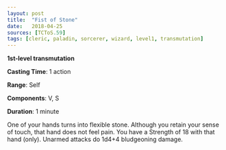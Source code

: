 ```yaml
---
layout: post
title:  "Fist of Stone"
date:   2018-04-25
sources: [TCToS.59]
tags: [cleric, paladin, sorcerer, wizard, level1, transmutation]
---
```


**1st-level transmutation**

**Casting Time**: 1 action

**Range**: Self

**Components**: V, S

**Duration**: 1 minute

One of your hands turns into flexible stone. Although you retain your sense of touch, that hand does not feel pain. You have a Strength of 18 with that hand (only). Unarmed attacks do 1d4+4 bludgeoning damage.